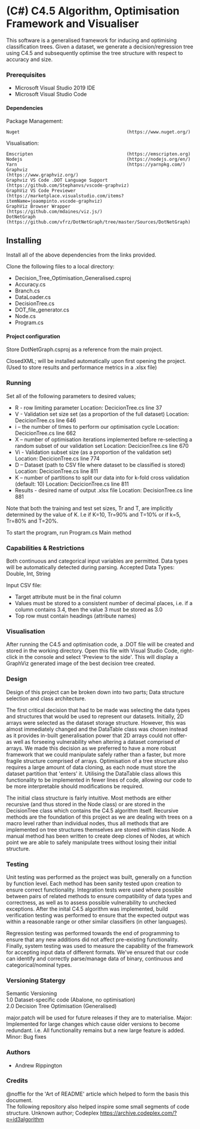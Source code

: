 # (C#) C4.5 Algorithm, Optimisation Framework and Visualiser
This software is a generalised framework for inducing and optimising classification trees.
Given a dataset, we generate a decision/regression tree using C4.5 and subsequently optimise the tree structure with respect to accuracy and size. 

### Prerequisites

* Microsoft Visual Studio 2019 IDE
* Microsoft Visual Studio Code

#### Dependencies

Package Management:
``` 
Nuget                                        (https://www.nuget.org/)
```

Visualisation:
```
Emscripten                                   (https://emscripten.org)
Nodejs                                       (https://nodejs.org/en/)
Yarn                                         (https://yarnpkg.com/)
Graphviz                                     (https://www.graphviz.org/)
Graphviz VS Code .DOT Language Support       (https://github.com/Stephanvs/vscode-graphviz)
GraphViz VS Code Previewer                   (https://marketplace.visualstudio.com/items?itemName=joaompinto.vscode-graphviz)
GraphViz Browser Wrapper                     (https://github.com/mdaines/viz.js/)
DotNetGraph                                  (https://github.com/vfrz/DotNetGraph/tree/master/Sources/DotNetGraph)  
```

## Installing

Install all of the above dependencies from the links provided.

Clone the following files to a local directory:

* Decision_Tree_Optimisation_Generalised.csproj
* Accuracy.cs
* Branch.cs
* DataLoader.cs
* DecisionTree.cs
* DOT_file_generator.cs
* Node.cs
* Program.cs


#### Project configuration

Store DotNetGraph.csproj as a reference from the main project.  

ClosedXML; will be installed automatically upon first opening the project. (Used to store results and performance metrics in a .xlsx file)

### Running 

Set all of the following parameters to desired values;

* R - row limiting parameter                                                                                      Location: DecicionTree.cs line 37
* V - Validation set size set (as a proportion of the full dataset)                                               Location: DecicionTree.cs line 646
* i – the number of times to perform our optimisation cycle                                                       Location: DecicionTree.cs line 662
* X – number of optimisation iterations implemented before re-selecting a random subset of our validation set     Location: DecicionTree.cs line 670
* Vi - Validation subset size (as a proportion of the validation set)                                             Location: DecicionTree.cs line 774
* D – Dataset (path to CSV file where dataset to be classified is stored)                                         Location: DecicionTree.cs line 811 
* K – number of partitions to split our data into for k-fold cross validation (default: 10)                       Location: DecicionTree.cs line 811
* Results - desired name of output .xlsx file                                                                     Location: DecisionTree.cs line 881

Note that both the training and test set sizes, Tr and T, are implicitly determined by the value of K. 
I.e if K=10, Tr=90% and T=10%    or   if k=5, Tr=80% and T=20%.

To start the program, run Program.cs Main method

### Capabilities & Restrictions

Both continuous and categorical input variables are permitted. Data types will be automatically detected during parsing. Accepted Data Types: Double, Int, String

Input CSV file:
* Target attribute must be in the final column
* Values must be stored to a consistent number of decimal places, i.e. if a column contains 3.4, then the value 3 must be stored as 3.0
* Top row must contain headings (attribute names)

### Visualisation

After running the C4.5 and optimisation code, a .DOT file will be created and stored in the working directory. Open this file with Visual Studio Code, right-click in 
the console and select 'Preview to the side'. This will display a GraphViz generated image of the best decision tree created.

### Design
Design of this project can be broken down into two parts; Data structure selection and class architecture. 

The first critical decision that had to be made was selecting the data types and structures that would be used to represent our datasets. Initially, 2D arrays 
were selected as the dataset storage structure. However, this was almost immediately changed and the DataTable class was chosen instead as it provides in-built generalisation
power that 2D arrays could not offer- as well as forseeing vulnerability when altering a dataset comprised of arrays. We made this decision as we preferred to have a more
robust framework that we could manipulate safely rather than a faster, but more fragile structure comprised of arrays. Optimisation of a tree structure also requires a large 
amount of data cloning, as each node must store the dataset partition that 'enters' it. Utilising the DataTable class allows this functionality to be implemented in fewer lines 
of code, allowing our code to be more interpretable should modifications be required. 

The initial class structure is fairly intuitive. Most methods are either recursive (and thus stored in the Node class) or are stored in the DecisionTree class which contains
the C4.5 algorithm itself. Recursive methods are the foundation of this project as we are dealing with trees on a macro level rather than individual nodes, thus all methods that 
are implemented on tree structures themselves are stored within class Node. A manual method has been written to create deep clones of Nodes, at which point we are able to safely
manipulate trees without losing their initial structure. 

### Testing
Unit testing was performed as the project was built, generally on a function by function level. Each method has been sanity tested upon creation to ensure correct functionality. 
Integration tests were used where possible between pairs of related methods to ensure compatibility of data types and correctness, as well as to assess possible vulnerability
to unchecked exceptions. After the inital C4.5 algorithm was implemented, build verification testing was performed to ensure that the expected output was within a reasonable range or other similar
classifiers (in other languages).

Regression testing was performed towards the end of programming to ensure that any new additions did not affect pre-existing functionality. Finally, system testing was used to 
measure the capability of the framework for accepting input data of different formats. We've ensured that our code can identify and correctly parse/manage data of binary, continuous
and categorical/nominal types. 

### Versioning Statergy
Semantic Versioning  
1.0 Dataset-specific code (Abalone, no optimisation)  
2.0 Decision Tree Optimisation (Generalised)

major.patch will be used for future releases if they are to materialise. 
Major: Implemented for large changes which cause older versions to become redundant. i.e. All functionality remains but a new large feature is added. 
Minor: Bug fixes

### Authors
* Andrew Rippington

### Credits

@noffle for the 'Art of README' article which helped to form the basis this document.  
The following repository also helped inspire some small segments of code structure. Unknown author; Codeplex https://archive.codeplex.com/?p=id3algorithm

